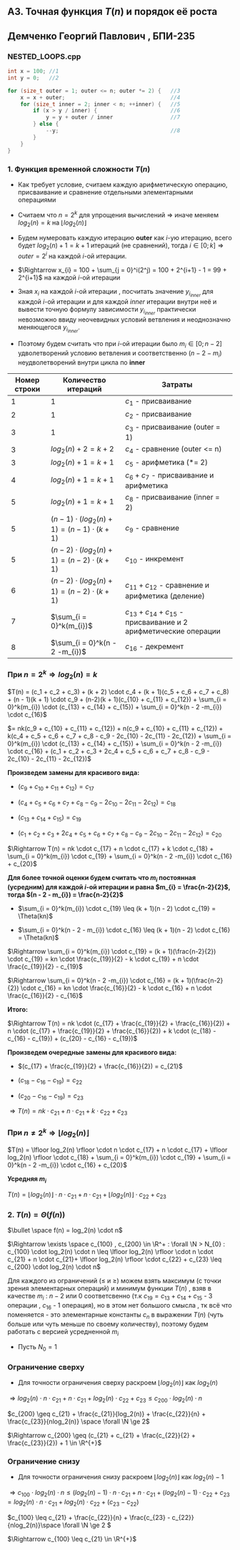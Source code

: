 ## A3. Точная функция $T(n)$ и порядок её роста

## Демченко Георгий Павлович , БПИ-235

### NESTED_LOOPS.cpp

```cpp
int x = 100; //1
int y = 0;   //2

for (size_t outer = 1; outer <= n; outer *= 2) {   //3
    x = x + outer;                                 //4
    for (size_t inner = 2; inner < n; ++inner) {   //5
        if (x > y / inner) {                       //6
            y = y + outer / inner                  //7
        } else {                                   
            --y;                                   //8
        }
    }
}
```

### 1. Функция временной сложности $T(n)$

* Как требует условие, считаем каждую арифметическую операцию, присваивание и сравнение отдельными элементарными операциями

* Считаем что $n = 2^k$ для упрощения вычислений $\Rightarrow$ иначе меняем $log_2(n) = k$ на $\lfloor log_2(n) \rfloor$

* Будем нумеровать каждую итерацию **outer** как $i$-ую итерацию, всего будет $log_2(n) + 1 = k + 1$ итераций (не сравнений), тогда $i \in [0; k] \Rightarrow outer = 2^i$ на каждой $i$-ой итерации.

* $\Rightarrow x_{i} = 100 + \sum_{j = 0}^i(2^j) = 100 + 2^{i+1} - 1 = 99 + 2^{i+1}$ на каждой $i$-ой итерации

* Зная $x_{i}$ на каждой $i$-ой итерации , посчитать значение $y_{i_{inner}}$ для каждой $i$-ой итерации и для каждой $inner$ итерации внутри неё и вывести точную формулу зависимости $y_{i_{inner}}$ практически невозможно ввиду неочевидных условий ветвления и неоднозначно меняющегося $y_{i_{inner}}$.

* Поэтому будем считать что при $i$-ой итерации было $m_{i} \in [0; n - 2]$ удволетворений условию ветвления и соответственно $(n-2 - m_{i})$ неудволетворений внутри цикла по **inner**


| **Номер строки**  | **Количество итераций** | **Затраты** |
| ----- | ------------    | --------  |
| 1 |  1 | $c_1$ - присваивание |
| 2 |  1 | $c_2$ - присваивание |
| 3 |  1 | $c_3$ - присваивание (outer = 1) |
| 3 |  $log_2(n) + 2 = k + 2$ | $c_4$ - сравнение (outer <= n)  |
| 3  | $log_2(n) + 1 = k + 1$ | $c_5$ - арифметика (*= 2) |
| 4 |  $log_2(n) + 1 = k + 1$ |  $c_6 + c_7$  - присваивание и арифметика|
| 5 | $log_2(n) + 1 = k + 1$  |  $c_8$ - присваивание (inner = 2) |
| 5 | $(n-1) \cdot (log_2(n) + 1)  = (n-1) \cdot (k + 1)$  |  $c_9$ - сравнение |
| 5 | $(n-2) \cdot (log_2(n) + 1) = (n-2) \cdot (k + 1)$  |  $c_{10}$ - инкремент |
| 6 | $(n - 2) \cdot (log_2(n) + 1) = (n-2) \cdot (k + 1)$ | $c_{11} + с_{12}$ - сравнение и арифметика (деление) |
| 7 |  $\sum_{i = 0}^k(m_{i})$ | $c_{13} + c_{14} + c_{15}$ - присваивание и 2 арифметические операции |
| 8 |  $\sum_{i = 0}^k(n - 2 -m_{i})$ | $c_{16}$ - декремент |

### При $n = 2^k \Rightarrow log_2(n) = k$

$T(n) = (c_1 + c_2 + c_3) + (k + 2) \cdot c_4 + (k + 1)(c_5 + c_6 + c_7 + c_8) + (n - 1)(k + 1) \cdot c_9 + (n-2)(k + 1)(c_{10} + c_{11} + c_{12}) + \sum_{i = 0}^k(m_{i}) \cdot (c_{13} + c_{14} + c_{15}) + \sum_{i = 0}^k(n - 2 -m_{i}) \cdot c_{16}$

$= nk(c_9 + c_{10} + c_{11} + c_{12}) + n(c_9 + c_{10} + c_{11} + c_{12}) + k(c_4 + c_5 + c_6 + c_7 + c_8 - c_9 - 2c_{10} - 2c_{11} - 2c_{12}) + \sum_{i = 0}^k(m_{i}) \cdot (c_{13} + c_{14} + c_{15}) + \sum_{i = 0}^k(n - 2 -m_{i}) \cdot c_{16} + (c_1 + c_2 + c_3 + 2c_4 + c_5 + c_6 + c_7 + c_8 - c_9 - 2c_{10} - 2c_{11} - 2c_{12})$

**Произведем замены для красивого вида:**

- $(c_9 + c_{10} + c_{11} + c_{12}) = c_{17}$

- $(c_4 + c_5 + c_6 + c_7 + c_8 - c_9 - 2c_{10} - 2c_{11} - 2c_{12}) = c_{18}$

- $(c_{13} + c_{14} + c_{15}) = c_{19}$

- $(c_1 + c_2 + c_3 + 2c_4 + c_5 + c_6 + c_7 + c_8 - c_9 - 2c_{10} - 2c_{11} - 2c_{12}) = c_{20}$

$\Rightarrow T(n) = nk \cdot c_{17} + n \cdot c_{17} + k \cdot c_{18} + \sum_{i = 0}^k(m_{i}) \cdot c_{19} + \sum_{i = 0}^k(n - 2 -m_{i}) \cdot c_{16} + c_{20}$

**Для более точной оценки будем считать что $m_{i}$ постоянная (усредним) для каждой $i$-ой итерации и равна $m_{i} = \frac{n-2}{2}$, тогда $(n - 2 - m_{i}) = \frac{n-2}{2}$**

* $\sum_{i = 0}^k(m_{i}) \cdot c_{19} \leq (k + 1)(n - 2) \cdot c_{19} = \Theta(kn)$

* $\sum_{i = 0}^k(n - 2 - m_{i}) \cdot c_{16} \leq (k + 1)(n - 2) \cdot c_{16} = \Theta(kn)$

$\Rightarrow \sum_{i = 0}^k(m_{i}) \cdot c_{19} = (k + 1)(\frac{n-2}{2}) \cdot c_{19} = kn \cdot \frac{c_{19}}{2} - k \cdot c_{19} + n \cdot \frac{c_{19}}{2} - c_{19}$

$\Rightarrow \sum_{i = 0}^k(n - 2 -m_{i}) \cdot c_{16} = (k + 1)(\frac{n-2}{2}) \cdot c_{16} = kn \cdot \frac{c_{16}}{2} - k \cdot c_{16} + n \cdot \frac{c_{16}}{2} - c_{16}$

**Итого:**

$\Rightarrow T(n) = nk \cdot (c_{17} + \frac{c_{19}}{2} + \frac{c_{16}}{2}) + n \cdot (c_{17} + \frac{c_{19}}{2} + \frac{c_{16}}{2}) + k \cdot (c_{18} - c_{16} - c_{19}) + (c_{20} - c_{16} - c_{19})$

**Произведем очередные замены для красивого вида:**

- $(c_{17} + \frac{c_{19}}{2} + \frac{c_{16}}{2}) = c_{21}$

- $(c_{18} - c_{16} - c_{19}) = c_{22}$

- $(c_{20} - c_{16} - c_{19}) = c_{23}$

$\Rightarrow T(n) = nk \cdot c_{21} + n \cdot c_{21}+ k \cdot c_{22} + c_{23}$

### При $n \neq 2^k \Rightarrow \lfloor log_2(n) \rfloor$

$T(n) = \lfloor log_2(n) \rfloor \cdot n \cdot c_{17} + n \cdot c_{17} + \lfloor log_2(n) \rfloor \cdot c_{18} + \sum_{i = 0}^k(m_{i}) \cdot c_{19} + \sum_{i = 0}^k(n - 2 -m_{i}) \cdot c_{16} + c_{20}$

**Усредняя $m_{i}$**

$T(n) = \lfloor log_2(n) \rfloor \cdot n \cdot c_{21} + n \cdot c_{21}+ \lfloor log_2(n) \rfloor \cdot c_{22} + c_{23}$

### 2. $T(n) = \Theta(f(n))$

$\bullet \space f(n) = log_2(n) \cdot n$

$\Rightarrow \exists \space c_{100} , c_{200} \in \R^+ : \forall \N > N_{0} : с_{100} \cdot log_2(n) \cdot n \leq \lfloor log_2(n) \rfloor \cdot n \cdot c_{21} + n \cdot c_{21}+ \lfloor log_2(n) \rfloor \cdot c_{22} + c_{23} \leq с_{200} \cdot log_2(n) \cdot n$

Для каждого из ограничений ($\leq$ и $\geq$) можем взять максимум (c точки зрения элементарных операций) и минимум функции $T(n)$ , взяв в качестве $m_{i}$ : $n - 2$ или $0$ соответсвенно (т.к $c_{19} = c_{13} + c_{14} + c_{15}$ - 3 операции , $c_{16}$ - 1 операция), но в этом нет большого смысла , тк всё что поменяется - это элементарные константы $c_{n}$ в выражении $T(n)$ (чуть больше или чуть меньше по своему количеству), поэтому будем работать с версией усредненной $m_{i}$

* Пусть $N_{0} = 1$

### Ограничение сверху

* Для точности ограничения сверху раскроем $\lfloor log_2(n) \rfloor$ как $log_2(n)$ 

$\Rightarrow log_2(n) \cdot n \cdot c_{21} + n \cdot c_{21}+ log_2(n)\cdot c_{22} + c_{23} \leq с_{200} \cdot log_2(n) \cdot n$

$c_{200} \geq c_{21} + \frac{c_{21}}{log_2(n)} + \frac{c_{22}}{n} + \frac{c_{23}}{nlog_2(n)} \space \forall \N \ge 2$

$\Rightarrow с_{200} \geq (c_{21} + c_{21} + \frac{c_{22}}{2} + \frac{c_{23}}{2}) + 1 \in \R^{+}$

### Ограничение снизу

* Для точности ограничения снизу раскроем $\lfloor log_2(n) \rfloor$ как $log_2(n) - 1$

$\Rightarrow с_{100} \cdot log_2(n) \cdot n \leq (log_2(n) - 1) \cdot n \cdot c_{21} + n \cdot c_{21}+ (log_2(n) - 1)\cdot c_{22} + c_{23} = log_2(n) \cdot n \cdot c_{21} + log_2(n)\cdot c_{22} + (c_{23} - c_{22})$

$с_{100} \leq c_{21} + \frac{c_{22}}{n} + \frac{c_{23} - c_{22}}{nlog_2(n)}\space \forall \N \ge 2 $

$\Rightarrow c_{100} \leq c_{21} \in \R^{+}$